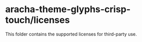 # aracha-theme-glyphs-crisp-touch/licenses

This folder contains the supported licenses for third-party use.
